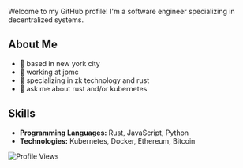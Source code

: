 Welcome to my GitHub profile! I'm a software engineer specializing in decentralized systems.

## About Me
- 🗽 based in new york city
- 💼 working at jpmc
- 🚀 specializing in zk technology and rust
- 💬 ask me about rust and/or kubernetes

## Skills
- **Programming Languages:** Rust, JavaScript, Python
- **Technologies:** Kubernetes, Docker, Ethereum, Bitcoin

![Profile Views](https://komarev.com/ghpvc/?username=seanmatt&color=blue)
